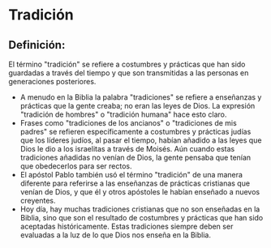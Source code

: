 # Tradición

## Definición: 

El término "tradición" se refiere a costumbres y prácticas que han sido guardadas a través del tiempo y que son transmitidas a las personas en generaciones posteriores.

* A menudo en la Biblia la palabra "tradiciones" se refiere a enseñanzas y prácticas que la gente creaba; no eran las leyes de Dios.  La expresión "tradición de hombres" o "tradición humana" hace esto claro.
* Frases como "tradiciones de los ancianos" o "tradiciones de mis padres" se refieren específicamente a costumbres y prácticas judías que los líderes judíos, al pasar el tiempo, habían añadido a las leyes que Dios le dio a los israelitas a través de Moisés.  Aún cuando estas tradiciones añadidas no venían de Dios, la gente pensaba que tenían que obedecerlos para ser rectos.
* El apóstol Pablo también usó el término "tradición" de una manera diferente para referirse a las enseñanzas  de prácticas cristianas que venían de Dios, y que él y otros apóstoles le habían enseñado a nuevos creyentes.
* Hoy día, hay muchas tradiciones cristianas que no son enseñadas en la Biblia, sino que son el resultado de costumbres y prácticas que han sido aceptadas históricamente.  Estas tradiciones siempre deben ser evaluadas a la luz de lo que Dios nos enseña en la Biblia.


